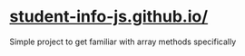 # [student-info-js.github.io/](https://sashauly.github.io/student-info-js/)
Simple project to get familiar with array methods specifically
